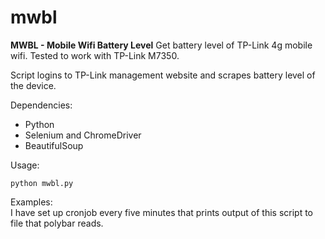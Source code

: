 # mwbl
**MWBL - Mobile Wifi Battery Level**
Get battery level of TP-Link 4g mobile wifi. Tested to work with TP-Link M7350.

Script logins to TP-Link management website and scrapes battery level of the device.

Dependencies:
- Python
- Selenium and ChromeDriver
- BeautifulSoup

Usage:
```
python mwbl.py
```

Examples:\
I have set up cronjob every five minutes that prints output of this script to file that polybar reads.
